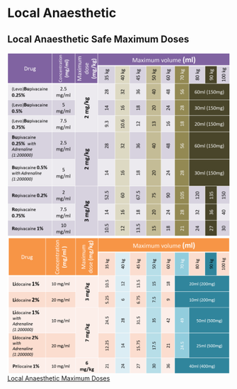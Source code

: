 # Local Anaesthetic

## Local Anaesthetic Safe Maximum Doses
![](attachments/local-anaesthetic-1.png)
![](attachments/local-anaesthetic-2.png)
[Local Anaesthetic Maximum Doses](attachments/local-anaesthetic-maximum-doses.pdf)
